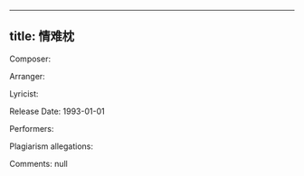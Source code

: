 
---
title: 情难枕
---
Composer: 

Arranger: 

Lyricist: 

Release Date: 1993-01-01

Performers: 

Plagiarism allegations:


Comments:
null
